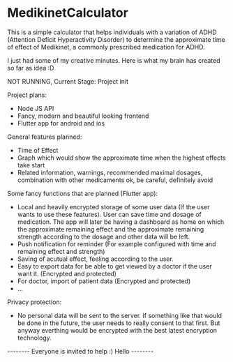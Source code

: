 # MedikinetCalculator

This is a simple calculator that helps individuals with a variation of ADHD (Attention Deficit Hyperactivity Disorder) to determine the approximate time of effect of Medikinet, a commonly prescribed medication for ADHD.

I just had some of my creative minutes. Here is what my brain has created so far as idea :D

NOT RUNNING, Current Stage: Project init

Project plans:
 - Node JS API
 - Fancy, modern and beautiful looking frontend
 - Flutter app for android and ios
 
General features planned:
 - Time of Effect
 - Graph which would show the approximate time when the highest effects take start
 - Related information, warnings, recommended maximal dosages, combination with other medicaments ok, be careful, definitely avoid
 
Some fancy functions that are planned (Flutter app):
 - Local and heavily encrypted storage of some user data (If the user wants to use these features). User can save time and dosage of medication. The app will later be having a dashboard as home on which the approximate remaining effect and the approximate remaining strength according to the dosage and other data will be left.
 - Push notification for reminder (For example configured with time and remaining effect and strength)
 - Saving of acutual effect, feeling according to the user.
 - Easy to export data for be able to get viewed by a doctor if the user want it. (Encrypted and protected)
 - For doctor, import of patient data (Encrypted and protected)
 - ...
 
 Privacy protection:
  - No personal data will be sent to the server. If something like that would be done in the future, the user needs to really consent to that first. But anyway everthing would be encrypted with the best latest encryption technology.
 
 
 
  -------- Everyone is invited to help :) Hello --------
